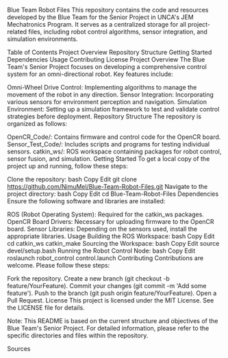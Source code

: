Blue Team Robot Files
This repository contains the code and resources developed by the Blue Team for the Senior Project in UNCA's JEM Mechatronics Program. It serves as a centralized storage for all project-related files, including robot control algorithms, sensor integration, and simulation environments.

Table of Contents
Project Overview
Repository Structure
Getting Started
Dependencies
Usage
Contributing
License
Project Overview
The Blue Team's Senior Project focuses on developing a comprehensive control system for an omni-directional robot. Key features include:

Omni-Wheel Drive Control: Implementing algorithms to manage the movement of the robot in any direction.
Sensor Integration: Incorporating various sensors for environment perception and navigation.
Simulation Environment: Setting up a simulation framework to test and validate control strategies before deployment.
Repository Structure
The repository is organized as follows:

OpenCR_Code/: Contains firmware and control code for the OpenCR board.
Sensor_Test_Code/: Includes scripts and programs for testing individual sensors.
catkin_ws/: ROS workspace containing packages for robot control, sensor fusion, and simulation.
Getting Started
To get a local copy of the project up and running, follow these steps:

Clone the repository:
bash
Copy
Edit
git clone https://github.com/NimuMel/Blue-Team-Robot-Files.git
Navigate to the project directory:
bash
Copy
Edit
cd Blue-Team-Robot-Files
Dependencies
Ensure the following software and libraries are installed:

ROS (Robot Operating System): Required for the catkin_ws packages.
OpenCR Board Drivers: Necessary for uploading firmware to the OpenCR board.
Sensor Libraries: Depending on the sensors used, install the appropriate libraries.
Usage
Building the ROS Workspace:
bash
Copy
Edit
cd catkin_ws
catkin_make
Sourcing the Workspace:
bash
Copy
Edit
source devel/setup.bash
Running the Robot Control Node:
bash
Copy
Edit
roslaunch robot_control control.launch
Contributing
Contributions are welcome. Please follow these steps:

Fork the repository.
Create a new branch (git checkout -b feature/YourFeature).
Commit your changes (git commit -m 'Add some feature').
Push to the branch (git push origin feature/YourFeature).
Open a Pull Request.
License
This project is licensed under the MIT License. See the LICENSE file for details.

Note: This README is based on the current structure and objectives of the Blue Team's Senior Project. For detailed information, please refer to the specific directories and files within the repository.


Sources
